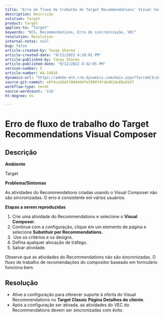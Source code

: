 ```yaml
---
title: "Erro de fluxo de trabalho do Target Recommendations' Visual Composer"
description: Descrição
solution: Target
product: Target
applies-to: "Target"
keywords: "KCS, Recommendations, Erro de sincronização, VEC"
resolution: Resolution
internal-notes: null
bug: false
article-created-by: Tanay Sharma .
article-created-date: "9/12/2022 4:28:01 PM"
article-published-by: Tanay Sharma .
article-published-date: "9/12/2022 4:32:05 PM"
version-number: 5
article-number: KA-14016
dynamics-url: "https://adobe-ent.crm.dynamics.com/main.aspx?forceUCI=1&pagetype=entityrecord&etn=knowledgearticle&id=4bbfbbd8-b732-ed11-9db1-002248086735"
source-git-commit: e8f4ca2dd578944d4fe399074fab461de88ad247
workflow-type: tm+mt
source-wordcount: '116'
ht-degree: 6%

---
```


# Erro de fluxo de trabalho do Target Recommendations Visual Composer

## Descrição


<b>Ambiente</b>

Target



<b>Problema/Sintomas</b>

As atividades do Recommendations criadas usando o Visual Composer não são sincronizadas. O erro é consistente em vários usuários.

<b>Etapas a serem reproduzidas</b>

1. Crie uma atividade do Recommendations e selecione o <b>Visual Composer</b>.
2. Continue com a configuração, clique em um elemento de página e selecione <b>Substituir por Recommendations.</b>
3. <b> </b>Use os critérios e os designs.
4. Defina qualquer alocação de tráfego.
5. Salvar atividade.




Observe que as atividades do Recommendations não são sincronizadas. O fluxo de trabalho de recomendações do compositor baseado em formulário funciona bem.


## Resolução


- Ative a configuração para oferecer suporte à oferta do Visual Recommendations no <b>Target Classic </b> <b>Página Detalhes do cliente</b>.
- Após a configuração ser ativada, as atividades do VEC do Recommendations devem ser sincronizadas com êxito.



